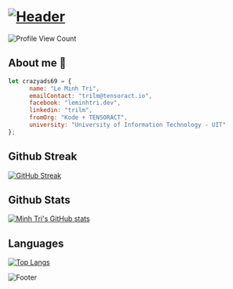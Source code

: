 # [![Header](https://capsule-render.vercel.app/api?type=waving&color=gradient&height=120&fontAlignY=25&section=header&fontAlign=25&animation=twinkling&text=Welcome%20to%20my%20GitHub%20profile!&fontSize=24)](#)

![Profile View Count](https://komarev.com/ghpvc/?username=crazyads69)

## About me 👀

```javascript
let crazyads69 = {
      name: "Le Minh Tri",
      emailContact: "trilm@tensoract.io",
      facebook: "leminhtri.dev",
      linkedin: "trilm",
      fromOrg: "Kode + TENSORACT",
      university: "University of Information Technology - UIT"
};
```

## Github Streak

[![GitHub Streak](https://streak-stats.demolab.com?user=crazyads69&theme=dark)](https://git.io/streak-stats)

## Github Stats

[![Minh Tri's GitHub stats](https://github-readme-stats.vercel.app/api?username=crazyads69&count_private=true&show_icons=true&theme=radical)](https://www.github.com/crazyads69)

## Languages

[![Top Langs](https://github-readme-stats.vercel.app/api/top-langs/?username=crazyads69&&langs_count=10&theme=radical&hide=html&layout=compact)](https://www.github.com/crazyads69)

![Footer](https://capsule-render.vercel.app/api?type=waving&color=gradient&height=120&fontAlignY=75&section=footer&fontAlign=25&animation=twinkling&text=That%27s%20all,%20have%20a%20good%20day!&fontSize=24)

